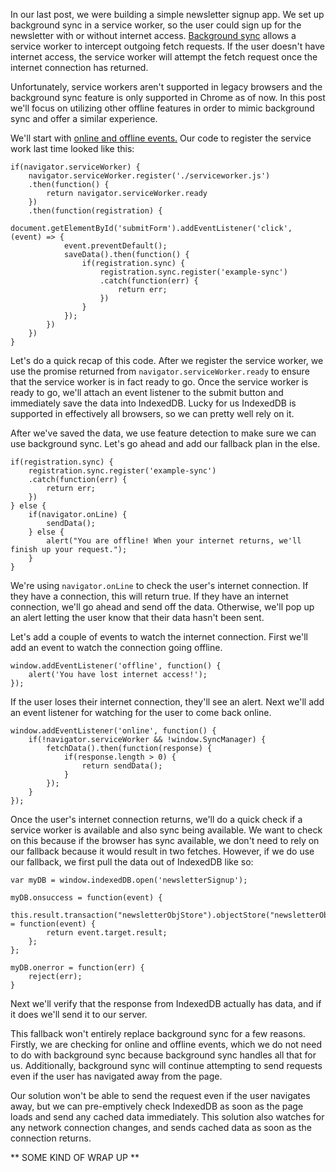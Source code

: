 In our last post, we were building a simple newsletter signup app. We set up background sync in a service worker, so the user could sign up for the newsletter with or without internet access. [Background sync](https://developers.google.com/web/updates/2015/12/background-sync) allows a service worker to intercept outgoing fetch requests. If the user doesn't have internet access, the service worker will attempt the fetch request once the internet connection has returned.

Unfortunately, service workers aren't supported in legacy browsers and the background sync feature is only supported in Chrome as of now. In this post we'll focus on utilizing other offline features in order to mimic background sync and offer a similar experience.

We'll start with [online and offline events.](https://developer.mozilla.org/en-US/docs/Web/API/NavigatorOnLine/Online_and_offline_events) Our code to register the service work last time looked like this:

```
if(navigator.serviceWorker) {
    navigator.serviceWorker.register('./serviceworker.js')
    .then(function() {
        return navigator.serviceWorker.ready
    })
    .then(function(registration) {
        document.getElementById('submitForm').addEventListener('click', (event) => {
            event.preventDefault();
            saveData().then(function() {
                if(registration.sync) {
                    registration.sync.register('example-sync')
                    .catch(function(err) {
                        return err;
                    })
                }
            });
        })
    })
}
```

Let's do a quick recap of this code. After we register the service worker, we use the promise returned from `navigator.serviceWorker.ready` to ensure that the service worker is in fact ready to go. Once the service worker is ready to go, we'll attach an event listener to the submit button and immediately save the data into IndexedDB. Lucky for us IndexedDB is supported in effectively all browsers, so we can pretty well rely on it.

After we've saved the data, we use feature detection to make sure we can use background sync. Let's go ahead and add our fallback plan in the else.

```
if(registration.sync) {
    registration.sync.register('example-sync')
    .catch(function(err) {
        return err;
    })
} else {
    if(navigator.onLine) {
        sendData();
    } else {
        alert("You are offline! When your internet returns, we'll finish up your request.");
    }
}
```

We're using `navigator.onLine` to check the user's internet connection. If they have a connection, this will return true. If they have an internet connection, we'll go ahead and send off the data. Otherwise, we'll pop up an alert letting the user know that their data hasn't been sent.

Let's add a couple of events to watch the internet connection. First we'll add an event to watch the connection going offline.

```
window.addEventListener('offline', function() {
    alert('You have lost internet access!');
});
```

If the user loses their internet connection, they'll see an alert. Next we'll add an event listener for watching for the user to come back online.

```
window.addEventListener('online', function() {
    if(!navigator.serviceWorker && !window.SyncManager) {
        fetchData().then(function(response) {
            if(response.length > 0) {
                return sendData();
            }
        });
    }
});
```

Once the user's internet connection returns, we'll do a quick check if a service worker is available and also sync being available. We want to check on this because if the browser has sync available, we don't need to rely on our fallback because it would result in two fetches. However, if we do use our fallback, we first pull the data out of IndexedDB like so:

```
var myDB = window.indexedDB.open('newsletterSignup');

myDB.onsuccess = function(event) {
    this.result.transaction("newsletterObjStore").objectStore("newsletterObjStore").getAll().onsuccess = function(event) {
        return event.target.result;
    };
};

myDB.onerror = function(err) {
    reject(err);
}
```

Next we'll verify that the response from IndexedDB actually has data, and if it does we'll send it to our server.

This fallback won't entirely replace background sync for a few reasons. Firstly, we are checking for online and offline events, which we do not need to do with background sync because background sync handles all that for us. Additionally, background sync will continue attempting to send requests even if the user has navigated away from the page.

Our solution won't be able to send the request even if the user navigates away, but we can pre-emptively check IndexedDB as soon as the page loads and send any cached data immediately. This solution also watches for any network connection changes, and sends cached data as soon as the connection returns.

** SOME KIND OF WRAP UP **
